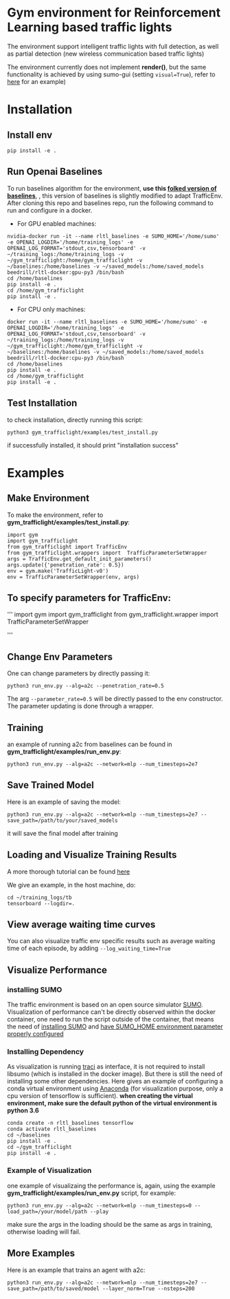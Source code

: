 # Gym environment for Reinforcement Learning based traffic lights
The environment support intelligent traffic lights with full detection, as well as
partial detection (new wireless communication based traffic lights)

The environment currently does not implement **render()**, but the same functionality is achieved by using sumo-gui (setting `visual=True`), refer to [here](https://github.com/beedrill/gym_trafficlight#visualize-performance) for an example)

# Installation
## Install env
`pip install -e .`

## Run Openai Baselines

To run baselines algorithm for the environment, __use this [folked version of baselines](https://github.com/beedrill/baselines)__,
, this version of baselines is slightly modified to adapt TrafficEnv. After cloning this repo and baselines repo, run the following command to run and configure in a docker.

- For GPU enabled machines:

```
nvidia-docker run -it --name rltl_baselines -e SUMO_HOME='/home/sumo' -e OPENAI_LOGDIR='/home/training_logs' -e OPENAI_LOG_FORMAT='stdout,csv,tensorboard' -v ~/training_logs:/home/training_logs -v ~/gym_trafficlight:/home/gym_trafficlight -v ~/baselines:/home/baselines -v ~/saved_models:/home/saved_models beedrill/rltl-docker:gpu-py3 /bin/bash
cd /home/baselines
pip install -e .
cd /home/gym_trafficlight
pip install -e .
```

- For CPU only machines:

```
docker run -it --name rltl_baselines -e SUMO_HOME='/home/sumo' -e OPENAI_LOGDIR='/home/training_logs' -e OPENAI_LOG_FORMAT='stdout,csv,tensorboard' -v ~/training_logs:/home/training_logs -v ~/gym_trafficlight:/home/gym_trafficlight -v ~/baselines:/home/baselines -v ~/saved_models:/home/saved_models beedrill/rltl-docker:cpu-py3 /bin/bash
cd /home/baselines
pip install -e .
cd /home/gym_trafficlight
pip install -e .
```
## Test Installation
to check installation, directly running this script:

`python3 gym_trafficlight/examples/test_install.py`

if successfully installed, it should print "installation success"

# Examples


## Make Environment
To make the environment, refer to __gym_trafficlight/examples/test_install.py__:
```
import gym
import gym_trafficlight
from gym_trafficlight import TrafficEnv
from gym_trafficlight.wrappers import  TrafficParameterSetWrapper
args = TrafficEnv.get_default_init_parameters()
args.update({'penetration_rate': 0.5})
env = gym.make('TrafficLight-v0')
env = TrafficParameterSetWrapper(env, args)

```

## To specify parameters for TrafficEnv:
'''
import gym
import gym_trafficlight
from gym_trafficlight.wrapper import TrafficParameterSetWrapper

'''

## Change Env Parameters
One can change parameters by directly passing it:

`python3 run_env.py --alg=a2c --penetration_rate=0.5`

The arg `--parameter_rate=0.5` will be directly passed to the env constructor. The parameter updating is done through a wrapper.

## Training
an example of running a2c from baselines can be found in __gym_trafficlight/examples/run_env.py__:

`python3 run_env.py --alg=a2c --network=mlp --num_timesteps=2e7`

## Save Trained Model
Here is an example of saving the model:

`python3 run_env.py --alg=a2c --network=mlp --num_timesteps=2e7 --save_path=/path/to/your/saved_models`

it will save the final model after training

## Loading and Visualize Training Results

A more thorough tutorial can be found [here](https://github.com/openai/baselines/blob/master/docs/viz/viz.ipynb)

We give an example, in the host machine, do:

```
cd ~/training_logs/tb
tensorboard --logdir=.
```

## View average waiting time curves
You can also visualize traffic env specific results such as average waiting time of each episode, by adding `--log_waiting_time=True`

## Visualize Performance
### installing SUMO
The traffic environment is based on an open source simulator [SUMO](http://sumo.dlr.de/wiki/Simulation_of_Urban_MObility_-_Wiki).
Visualization of performance can't be directly observed within the docker container, one need to run the script outside of the container, that means the need of [installing SUMO](http://sumo.dlr.de/wiki/Installing) and [have SUMO_HOME environment parameter properly configured](http://sumo.dlr.de/wiki/Basics/Basic_Computer_Skills#SUMO_HOME)

### Installing Dependency
As visualization is running [traci](http://sumo.dlr.de/wiki/TraCI) as interface, it is not required to install libsumo (which is installed in the docker image). But there is still the need of installing some other dependencies. Here gives an example of configuring a conda virtual environment using [Anaconda](https://www.anaconda.com/) (for visualization purpose, only a cpu version of tensorflow is sufficient). **when creating the virtual environment, make sure the default python of the virtual environment is python 3.6**

```
conda create -n rltl_baselines tensorflow
conda activate rltl_baselines
cd ~/baselines
pip install -e .
cd ~/gym_trafficlight
pip install -e .
```

### Example of Visualization
one example of visualizaing the performance is, again, using the example __gym_trafficlight/examples/run_env.py__ script, for example:

`python3 run_env.py --alg=a2c --network=mlp --num_timesteps=0 --load_path=/your/model/path --play`

make sure the args in the loading should be the same as args in training, otherwise loading will fail.

## More Examples
Here is an example that trains an agent with a2c:

```
python3 run_env.py --alg=a2c --network=mlp --num_timesteps=2e7 --save_path=/path/to/saved/model --layer_norm=True --nsteps=200
```
